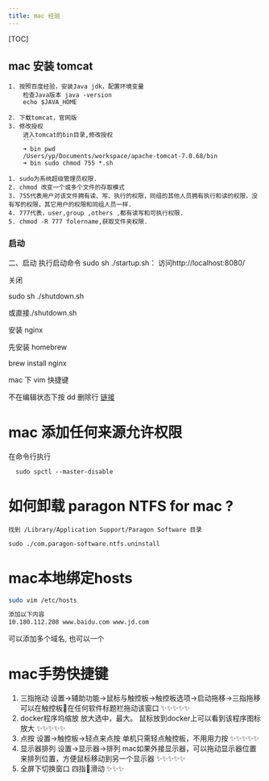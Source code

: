 ```yaml
---
title: mac 经验
---
```

[TOC]

## mac 安装 tomcat

    1. 按照百度经验，安装Java jdk，配置环境变量
        检查Java版本 java -version
        echo $JAVA_HOME

    2. 下载tomcat，官网版
    3. 修改授权
        进入tomcat的bin目录,修改授权
        ```
        ➜ bin pwd
        /Users/yp/Documents/workspace/apache-tomcat-7.0.68/bin
        ➜ bin sudo chmod 755 *.sh

```
1. sudo为系统超级管理员权限.
2. chmod 改变一个或多个文件的存取模式
3. 755代表用户对该文件拥有读、写、执行的权限，同组的其他人员拥有执行和读的权限，没有写的权限，其它用户的权限和同组人员一样.
4. 777代表，user,group ,others ,都有读写和可执行权限.
5. chmod -R 777 folername,获取文件夹权限.
```

### 启动

二、启动
执行启动命令 sudo sh ./startup.sh：
访问http://localhost:8080/

关闭

sudo sh ./shutdown.sh

或直接./shutdown.sh

安装 nginx

先安装 homebrew

brew install nginx

mac 下 vim 快捷键

不在编辑状态下按 dd 删除行
[链接](https://www.jianshu.com/p/6f13474d36ac)

# mac 添加任何来源允许权限

在命令行执行

```
  sudo spctl --master-disable
```

# 如何卸载 paragon NTFS for mac ?

```
找到 /Library/Application Support/Paragon Software 目录

sudo ./com.paragon-software.ntfs.uninstall
```

# mac本地绑定hosts
```bash
sudo vim /etc/hosts  

添加以下内容
10.180.112.208 www.baidu.com www.jd.com
```
可以添加多个域名, 也可以一个

# mac手势快捷键

1. 三指拖动
    设置->辅助功能->鼠标与触控板->触控板选项->启动拖移->三指拖移
可以在触控板在任何软件标题栏拖动该窗口
✨✨✨✨✨
2. docker程序坞缩放
    放大选中，最大。
    鼠标放到docker上可以看到该程序图标放大
✨✨✨✨✨
3. 点按
    设置->触控板->轻点来点按
    单机只需轻点触控板，不用用力按
✨✨✨✨✨    
4. 显示器排列
    设置->显示器->排列
    mac如果外接显示器，可以拖动显示器位置来排列位置，方便鼠标移动到另一个显示器
✨✨✨✨✨    
5.  全屏下切换窗口
    四指滑动
✨✨✨    
